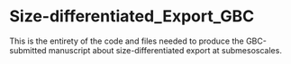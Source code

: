 # Size-differentiated_Export_GBC

This is the entirety of the code and files needed to produce the GBC-submitted manuscript about size-differentiated export at submesoscales.

